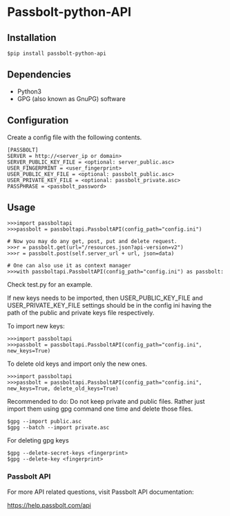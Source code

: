 # Passbolt-python-API

## Installation

    $pip install passbolt-python-api 

## Dependencies

  - Python3
  - GPG (also known as GnuPG) software

## Configuration

Create a config file with the following contents.

    [PASSBOLT]
    SERVER = http://<server_ip or domain>
    SERVER_PUBLIC_KEY_FILE = <optional: server_public.asc>
    USER_FINGERPRINT = <user_fingerprint>
    USER_PUBLIC_KEY_FILE = <optional: passbolt_public.asc>
    USER_PRIVATE_KEY_FILE = <optional: passbolt_private.asc>
    PASSPHRASE = <passbolt_password>

## Usage

    >>>import passboltapi
    >>>passbolt = passboltapi.PassboltAPI(config_path="config.ini")
    
    # Now you may do any get, post, put and delete request.
    >>>r = passbolt.get(url="/resources.json?api-version=v2")
    >>>r = passbolt.post(self.server_url + url, json=data)
    
    # One can also use it as context manager
    >>>with passboltapi.PassboltAPI(config_path="config.ini") as passbolt:

Check test.py for an example.

If new keys needs to be imported, then USER_PUBLIC_KEY_FILE and USER_PRIVATE_KEY_FILE settings
should be in the config ini having the path of the public and private keys file respectively.

To import new keys:

    >>>import passboltapi
    >>>passbolt = passboltapi.PassboltAPI(config_path="config.ini", new_keys=True)
    
To delete old keys and import only the new ones.

    >>>import passboltapi
    >>>passbolt = passboltapi.PassboltAPI(config_path="config.ini", new_keys=True, delete_old_keys=True)

Recommended to do: Do not keep private and public files. 
Rather just import them using gpg command one time and delete those files.

    $gpg --import public.asc
    $gpg --batch --import private.asc

For deleting gpg keys

    $gpg --delete-secret-keys <fingerprint>
    $gpg --delete-key <fingerprint>


### Passbolt API

For more API related questions, visit Passbolt API documentation:

<https://help.passbolt.com/api>

